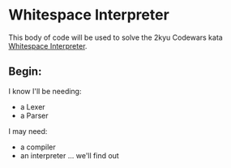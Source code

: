 # Whitespace Interpreter
This body of code will be used to solve the 2kyu Codewars kata [Whitespace Interpreter](https://www.codewars.com/kata/52dc4688eca89d0f820004c6/train/javascript).

## Begin:
I know I'll be needing:
- a Lexer
- a Parser

I may  need:
- a compiler
- an interpreter
... we'll find out
